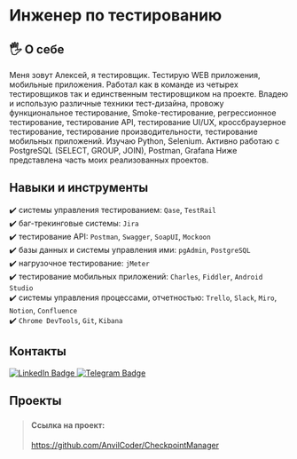 # Инженер по тестированию
## 	:raised_hand_with_fingers_splayed: О себе
Меня зовут Алексей, я тестировщик. Тестирую WEB приложения, мобильные приложения. Работал как в команде из четырех тестировщиков так и единственным тестировщиком на проекте. Владею и использую различные техники тест-дизайна, провожу функциональное тестирование, Smoke-тестирование, регрессионное тестирование, тестирование API, тестирование UI/UX, кроссбраузерное тестирование, тестирование производительности, тестирование мобильных приложений. Изучаю Python, Selenium. Активно работаю с PostgreSQL (SELECT, GROUP, JOIN), Postman, Grafana
Ниже представлена часть моих реализованных проектов.

## Навыки и инструменты
:heavy_check_mark: системы управления тестированием: ``Qase``, ``TestRail``  
:heavy_check_mark: баг-трекинговые системы: ``Jira``  
:heavy_check_mark: тестирование API: ``Postman``, ``Swagger``, ``SoapUI``, ``Mockoon``  
:heavy_check_mark: базы данных и системы управления ими: ``pgAdmin``, ``PostgreSQL``  
:heavy_check_mark: нагрузочное тестирование: ``jMeter``  
:heavy_check_mark: тестирование мобильных приложений: ``Charles``, ``Fiddler``, ``Android Studio``   
:heavy_check_mark: системы управления процессами, отчетностью: ``Trello``, ``Slack``, ``Miro``, ``Notion``, ``Confluence``  
:heavy_check_mark: ``Chrome DevTools``, ``Git``, ``Kibana`` 

## Контакты
<div id="badges">
  <a href="https://linkedin.com/in/alexeyfefelov3010
">
    <img src="https://img.shields.io/badge/LinkedIn-black?style=for-the-badge&logo=linkedin&logoColor=blue" alt="LinkedIn Badge"/>
  </a>
  <a href="https://t.me/alexfef72">
    <img src="https://img.shields.io/badge/Telegram-black?style=for-the-badge&logo=telegram&logoColor=blue" alt="Telegram Badge"/>
  </a>
</div>

## Проекты
### 
>#### Ссылка на проект:  
> <https://github.com/AnvilCoder/CheckpointManager> 

